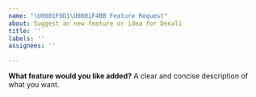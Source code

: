 ```yaml
---
name: "\U0001F9D1‍\U0001F4BB Feature Request"
about: Suggest an new feature or idea for Denali
title: ''
labels: ''
assignees: ''

---
```


**What feature would you like added?**
A clear and concise description of what you want.
